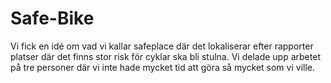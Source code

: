 # Safe-Bike
Vi fick en idé om vad vi kallar safeplace där det lokaliserar efter rapporter platser där det finns stor risk för cyklar ska bli stulna.
Vi delade upp arbetet på tre personer där vi inte hade mycket tid att göra så mycket som vi ville.
